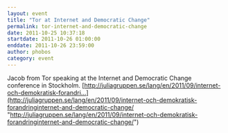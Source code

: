 ```yaml
---
layout: event
title: "Tor at Internet and Democratic Change"
permalink: tor-internet-and-democratic-change
date: 2011-10-25 10:37:18
startdate: 2011-10-26 01:00:00
enddate: 2011-10-26 23:59:00
author: phobos
category: event
---
```


Jacob from Tor speaking at the Internet and Democratic Change conference in Stockholm. [http://juliagruppen.se/lang/en/2011/09/internet-och-demokratisk-forandri...](http://juliagruppen.se/lang/en/2011/09/internet-och-demokratisk-forandringinternet-and-democratic-change/ "http://juliagruppen.se/lang/en/2011/09/internet-och-demokratisk-forandringinternet-and-democratic-change/")
